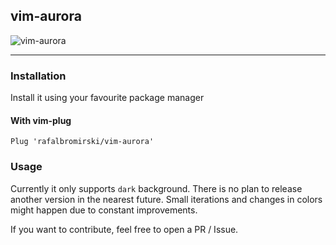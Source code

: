 ## vim-aurora

![vim-aurora](./assets/preview.png)

---

### Installation

Install it using your favourite package manager

#### With vim-plug

```vim
Plug 'rafalbromirski/vim-aurora'
```

### Usage

Currently it only supports `dark` background. There is no plan to release another version in the nearest future. Small
iterations and changes in colors might happen due to constant improvements.

If you want to contribute, feel free to open a PR / Issue.
